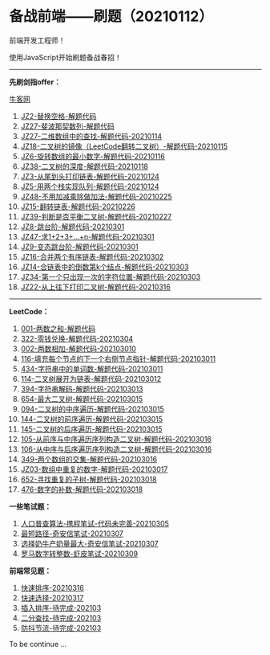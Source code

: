 <!--
 * @Author: Ran
 * @Date: 2021-01-24 20:19:58
 * @LastEditors: Ran
 * @LastEditTime: 2021-03-09 14:39:58
 * @FilePath: \JZoffer\README.md
 * @Description: 
-->
# 备战前端——刷题（20210112）

前端开发工程师！

使用JavaScript开始刷题备战春招！

------

**先刷剑指offer：**

[牛客网](https://www.nowcoder.com/ta/coding-interviews)

1. [JZ2-替换空格-解题代码](./JZ2-替换空格.js)
2. [JZ27-斐波那契数列-解题代码](./JZ27-斐波那契数列.js)
3. [JZ27-二维数组中的查找-解题代码-20210114](./JZ1-二维数组中的查找.js)
4. [JZ18-二叉树的镜像（LeetCode翻转二叉树）-解题代码-20210115](./JZ18-二叉树的镜像.js)
5. [JZ6-旋转数组的最小数字-解题代码-20210116](./JZ6-旋转数组的最小数字.js)
6. [JZ38-二叉树的深度-解题代码-20210118](./JZ38-二叉树的深度.js)
7. [JZ3-从尾到头打印链表-解题代码-20210124](./JZ3-从尾到头打印链表.js)
8. [JZ5-用两个栈实现队列-解题代码-20210124](./JZ5-用两个栈实现队列.js)
9. [JZ48-不用加减乘除做加法-解题代码-20210225](./JZ48-不用加减乘除做加法.js)
10. [JZ15-翻转链表-解题代码-20210226](./JZ15-反转链表.js)
11. [JZ39-判断是否平衡二叉树-解题代码-20210227](./JZ39-平衡二叉树.js)
12. [JZ8-跳台阶-解题代码-20210301](./JZ8-跳台阶.js)
13. [JZ47-求1+2+3+...+n-解题代码-20210301](./JZ47-求1+2+3+...+n.js)
14. [JZ9-变态跳台阶-解题代码-20210301](./JZ9-变态跳台阶.js)
15. [JZ16-合并两个有序链表-解题代码-20210302](./JZ16-合并两个有序链表.js)
16. [JZ14-合链表中的倒数第k个结点-解题代码-20210303](./JZ14-链表的倒数第k个结点.js)
17. [JZ34-第一个只出现一次的字符位置-解题代码-20210303](./JZ34-第一个只出现一次的字符位置.js)
18. [JZ22-从上往下打印二叉树-解题代码-20210316](./JZ22-从上往下打印二叉树.js)




------

**LeetCode：**

1. [001-两数之和-解题代码](./LC01-twoSum.js)
2. [322-零钱兑换-解题代码-20210304](./LC322-零钱兑换.js)
3. [002-两数相加-解题代码-202103010](./LC002-两数相加.js)
4. [116-填充每个节点的下一个右侧节点指针-解题代码-202103011](./LC116-填充每个节点的下一个右侧节点指针.js)
5. [434-字符串中的单词数-解题代码-202103011](./LC434-字符串中的单词数.js)
6. [114-二叉树展开为链表-解题代码-202103012](./LC114-二叉树展开为链表.js)
7. [394-字符串解码-解题代码-202103013](./LC394-字符串解码.js)
8. [654-最大二叉树-解题代码-202103015](./LC654-最大二叉树.js)
9. [094-二叉树的中序遍历-解题代码-202103015](./LC094-二叉树的中序遍历.js)
10. [144-二叉树的前序遍历-解题代码-202103015](./LC144-二叉树的前序遍历.js)
11. [145-二叉树的后序遍历-解题代码-202103015](./LC145-二叉树的后序遍历.js)
12. [105-从前序与中序遍历序列构造二叉树-解题代码-202103016](./LC105-从前序与中序遍历序列构造二叉树.js)
13. [106-从中序与后序遍历序列构造二叉树-解题代码-202103016](./LC106.从中序与后序遍历序列构造二叉树.js)
14. [349-两个数组的交集-解题代码-202103016](./LC349-两个数组的交集.js)
15. [JZ03-数组中重复的数字-解题代码-202103017](./LC-JZ03数组中重复的数字.js)
16. [652-寻找重复的子树-解题代码-202103018](./LC652-寻找重复的子树.js)
17. [476-数字的补数-解题代码-202103018](./LC476-数字的补数.js)

**一些笔试题：**

1. [人口普查算法-携程笔试-代码未完善-20210305](./XC-人口普查算法.js)
2. [最短路径-奇安信笔试-20210307](./QAX-最短路径问题.js)
3. [选择奶牛产奶量最大-奇安信笔试-20210307](./QAX-奶牛产牛奶问题.js)
4. [罗马数字转整数-虾皮笔试-20210309](./XP1-罗马数字转整数.js)

**前端常见题：**

1. [快速排序-20210316](./CJ1-快速排序.js)
2. [快速选择-20210317](./CJ3-快速选择.js)
3. [插入排序-待完成-202103](./)
4. [二分查找-待完成-202103](./)
5. [防抖节流-待完成-202103](./)

To be continue ...